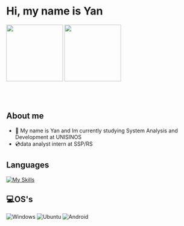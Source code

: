 # Hi, my name is Yan
<div style="height: 200px;">
    <img src="https://github-readme-stats.vercel.app/api?username=yanmullerwk&show_icons=true&theme=vue-dark&locale=pt-br&hide=contribs&include_all_commits=true&bg_color=00000000"style="height: 150px;">
    <img src="https://github-readme-stats.vercel.app/api/top-langs/?username=yanmullerwk&theme=vue-dark&locale=pt-br&layout=donut&bg_color=00000000" style="height: 150px;">
</div>

 

## About me

- 🧐 My name is Yan and Im currently studying System Analysis and Development at UNISINOS
- 💿data analyst intern at SSP/RS

## Languages
[![My Skills](https://skillicons.dev/icons?i=java,py,ts,js,html,css,mysql,postgres)](https://skillicons.dev)
## 💻OS's
![Windows](https://img.shields.io/badge/Windows-0078D6?style=for-the-badge&logo=windows&logoColor=white)
![Ubuntu](https://img.shields.io/badge/Ubuntu-E95420?style=for-the-badge&logo=ubuntu&logoColor=white)
![Android](https://img.shields.io/badge/Android-3DDC84?style=for-the-badge&logo=android&logoColor=white)   
